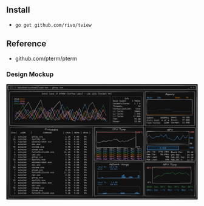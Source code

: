
## Install

- `go get github.com/rivo/tview`



## Reference

- github.com/pterm/pterm


### Design Mockup

<div>
<img src="./assets/ghtop.png" alt="design mockup"/>
</div>